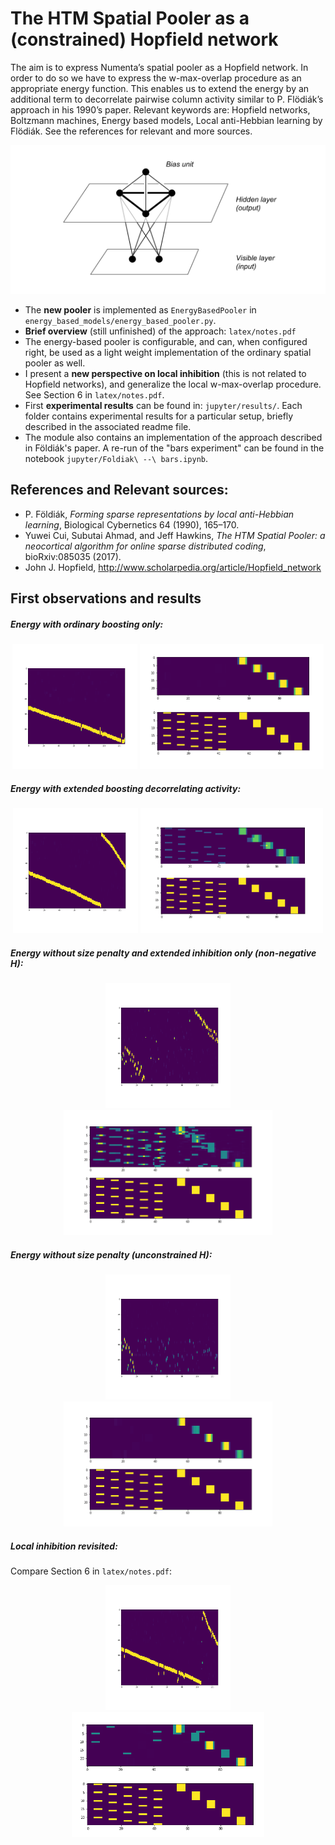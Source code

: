 

# The HTM Spatial Pooler as a (constrained) Hopfield network

The aim is to express Numenta’s spatial pooler as a Hopfield network. In order to do so we have to express the w-max-overlap procedure as an appropriate energy function. This enables us to extend the energy by an additional term to decorrelate pairwise column activity similar to P. Flödiák’s approach in his 1990’s paper.
Relevant keywords are: Hopfield networks, Boltzmann machines, Energy based models, Local anti-Hebbian learning by Flödiák. See the references for relevant and more sources.

<p align="center"><img src="./media/network_architecture_ebp.png"></p>

 - The **new pooler** is implemented as `EnergyBasedPooler` in `energy_based_models/energy_based_pooler.py`.
 - **Brief overview** (still unfinished) of the approach: `latex/notes.pdf`
 - The energy-based pooler is configurable, and can, when configured right, be used as a light weight implementation of the ordinary spatial pooler as well.
 - I present a **new perspective on local inhibition** (this is not related to Hopfield networks), and generalize the local w-max-overlap procedure.
 See Section 6 in `latex/notes.pdf`.
 - First **experimental results** can be found in: `jupyter/results/`. Each folder contains experimental results for a particular setup, briefly described in the associated readme file.
 -  The module also contains an implementation of the approach described in Földiák's paper. A re-run of the "bars experiment" can be found in the notebook `jupyter/Foldiak\ --\ bars.ipynb`.


## References and Relevant sources:

 - P. Földiák, *Forming sparse representations by local anti-Hebbian learning*, Biological Cybernetics 64 (1990), 165–170.
 - Yuwei Cui, Subutai Ahmad, and Jeff Hawkins, *The HTM Spatial Pooler: a neocortical algorithm for online sparse distributed coding*, bioRxiv:085035 (2017).
 - John J. Hopfield, <http://www.scholarpedia.org/article/Hopfield_network>


## First observations and results

##### Energy with *ordinary boosting* only:

<p align="center">
<img src="./jupyter/results/numenta__non_extended__FvuE/ordered_features.png" height="200">
<img src="./jupyter/results/numenta__non_extended__FvuE/reconstruction.png" height="200">
</p>

##### Energy with *extended boosting* decorrelating activity:

<p align="center">
<img src="./jupyter/results/numenta__extended__zero_bounded__AsMS//ordered_features.png" height="200">
<img src="./jupyter/results/numenta__extended__zero_bounded__AsMS/reconstruction.png" height="200">
</p>

##### Energy without size penalty and *extended inhibition* only (non-negative H):

<p align="center">
<img src="./jupyter/results/numenta__extended__no_size_penalty__zero_bounded__8GRh/ordered_features.png" height="200">
<img src="./jupyter/results/numenta__extended__no_size_penalty__zero_bounded__8GRh/reconstruction.png" height="200">
</p>

##### Energy without size penalty (unconstrained H):

<p align="center">
<img src="./jupyter/results/numenta__extended__no_size_penalty__pcPT/ordered_features.png" height="200">
<img src="./jupyter/results/numenta__extended__no_size_penalty__pcPT/reconstruction.png" height="200">
</p>

##### Local inhibition revisited:
Compare Section 6 in `latex/notes.pdf`:

<p align="center">
<img src="./jupyter/results/local_inhibition_revisited__98mf/ordered_features.png" height="200">
<img src="./jupyter/results/local_inhibition_revisited__98mf/reconstruction.png" height="200">
</p>
